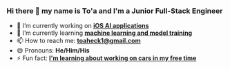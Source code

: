 ### Hi there 👋 my name is To'a and I'm a Junior Full-Stack Engineer

<!--
**ToaHeck/ToaHeck** is a ✨ _special_ ✨ repository because its `README.md` (this file) appears on your GitHub profile.

Here are some ideas to get you started:
-->

- 🔭 I’m currently working on <strong><ins>iOS AI applications</ins></strong>
- 🌱 I’m currently learning <strong><ins>machine learning and model training</ins></strong>
- 📫 How to reach me: <strong>toaheck1@gmail.com</strong>
- 😄 Pronouns: <strong>He/Him/His</strong>
- ⚡ Fun fact: <strong><ins> I'm learning about working on cars in my free time</ins></strong>

